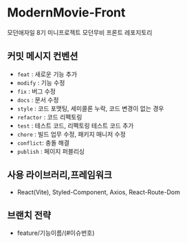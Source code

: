 # ModernMovie-Front

모던애자일 8기 미니프로젝트 모던무비 프론트 레포지토리

## 커밋 메시지 컨벤션

- `feat` : 새로운 기능 추가
- `modify` : 기능 수정
- `fix` : 버그 수정
- `docs` : 문서 수정
- `style` : 코드 포맷팅, 세미콜론 누락, 코드 변경이 없는 경우
- `refactor` : 코드 리펙토링
- `test` : 테스트 코드, 리펙토링 테스트 코드 추가
- `chore` : 빌드 업무 수정, 패키지 매니저 수정
- `conflict`: 충돌 해결
- `publish` : 페이지 퍼블리싱

## 사용 라이브러리,프레임워크

- React(Vite), Styled-Component, Axios, React-Route-Dom

## 브랜치 전략

- feature/기능이름/(#이슈번호)
